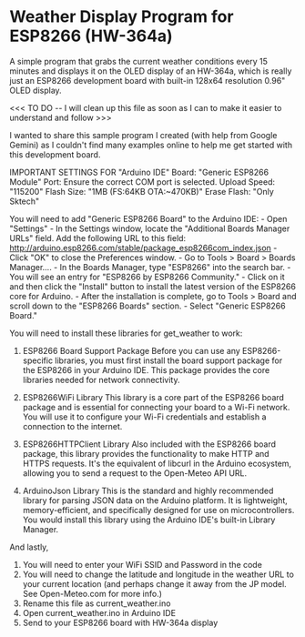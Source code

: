 # Weather Display Program for ESP8266 (HW-364a)
A simple program that grabs the current weather conditions every 15 minutes and displays it on the OLED display of an HW-364a, which is really just an ESP8266 development board with built-in 128x64 resolution 0.96" OLED display.

<<< TO DO -- I will clean up this file as soon as I can to make it easier to understand and follow >>>

I wanted to share this sample program I created (with help from Google Gemini) as I couldn't find many examples online to help me get started with this development board.

IMPORTANT SETTINGS FOR "Arduino IDE"
	Board: "Generic ESP8266 Module"
	Port: Ensure the correct COM port is selected.
	Upload Speed: "115200"
	Flash Size: "1MB (FS:64KB OTA:~470KB)"
	Erase Flash: "Only Sktech"


You will need to add "Generic ESP8266 Board" to the Arduino IDE:
	- Open "Settings"
	- In the Settings window, locate the "Additional Boards Manager URLs" field. 
    Add the following URL to this field: 
        http://arduino.esp8266.com/stable/package_esp8266com_index.json
	- Click "OK" to close the Preferences window.
	- Go to Tools > Board > Boards Manager....
	- In the Boards Manager, type "ESP8266" into the search bar. 
			- You will see an entry for "ESP8266 by ESP8266 Community."
			- Click on it and then click the "Install" button to install the latest 
         version of the ESP8266 core for Arduino.
	- After the installation is complete, go to Tools > Board and scroll down 
    to the "ESP8266 Boards" section.
			- Select "Generic ESP8266 Board."


You will need to install these libraries for get_weather to work:
1. ESP8266 Board Support Package
Before you can use any ESP8266-specific libraries, you must first install the board support package for the ESP8266 in your Arduino IDE. This package provides the core libraries needed for network connectivity.

2. ESP8266WiFi Library
This library is a core part of the ESP8266 board package and is essential for connecting your board to a Wi-Fi network. You will use it to configure your Wi-Fi credentials and establish a connection to the internet.

3. ESP8266HTTPClient Library
Also included with the ESP8266 board package, this library provides the functionality to make HTTP and HTTPS requests. It's the equivalent of libcurl in the Arduino ecosystem, allowing you to send a request to the Open-Meteo API URL.

4. ArduinoJson Library
This is the standard and highly recommended library for parsing JSON data on the Arduino platform. It is lightweight, memory-efficient, and specifically designed for use on microcontrollers. You would install this library using the Arduino IDE's built-in Library Manager.


And lastly, 
1. You will need to enter your WiFi SSID and Password in the code
2. You will need to change the latitude and longitude in the weather URL to your current location (and perhaps change it away from the JP model. See Open-Meteo.com for more info.)
3. Rename this file as current_weather.ino
4. Open current_weather.ino in Arduino IDE
5. Send to your ESP8266 board with HW-364a display

